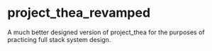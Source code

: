 # project_thea_revamped
A much better designed version of project_thea for the purposes of practicing full stack system design.

